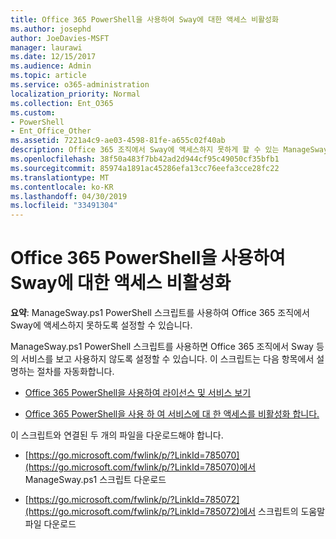 ```yaml
---
title: Office 365 PowerShell을 사용하여 Sway에 대한 액세스 비활성화
ms.author: josephd
author: JoeDavies-MSFT
manager: laurawi
ms.date: 12/15/2017
ms.audience: Admin
ms.topic: article
ms.service: o365-administration
localization_priority: Normal
ms.collection: Ent_O365
ms.custom:
- PowerShell
- Ent_Office_Other
ms.assetid: 7221a4c9-ae03-4598-81fe-a655c02f40ab
description: Office 365 조직에서 Sway에 액세스하지 못하게 할 수 있는 ManageSway.ps1 PowerShell 스크립트를 다운로드할 수 있는 위치를 알아봅니다.
ms.openlocfilehash: 38f50a483f7bb42ad2d944cf95c49050cf35bfb1
ms.sourcegitcommit: 85974a1891ac45286efa13cc76eefa3cce28fc22
ms.translationtype: MT
ms.contentlocale: ko-KR
ms.lasthandoff: 04/30/2019
ms.locfileid: "33491304"
---
```

# <a name="disable-access-to-sway-with-office-365-powershell"></a>Office 365 PowerShell을 사용하여 Sway에 대한 액세스 비활성화

**요약**: ManageSway.ps1 PowerShell 스크립트를 사용하여 Office 365 조직에서 Sway에 액세스하지 못하도록 설정할 수 있습니다.
  
ManageSway.ps1 PowerShell 스크립트를 사용하면 Office 365 조직에서 Sway 등의 서비스를 보고 사용하지 않도록 설정할 수 있습니다. 이 스크립트는 다음 항목에서 설명하는 절차를 자동화합니다.
  
- [Office 365 PowerShell을 사용하여 라이선스 및 서비스 보기](view-licenses-and-services-with-office-365-powershell.md)
    
- [Office 365 PowerShell을 사용 하 여 서비스에 대 한 액세스를 비활성화 합니다.](disable-access-to-services-with-office-365-powershell.md)
    
이 스크립트와 연결된 두 개의 파일을 다운로드해야 합니다.
  
- [https://go.microsoft.com/fwlink/p/?LinkId=785070](https://go.microsoft.com/fwlink/p/?LinkId=785070)에서 ManageSway.ps1 스크립트 다운로드
    
- [https://go.microsoft.com/fwlink/p/?LinkId=785072](https://go.microsoft.com/fwlink/p/?LinkId=785072)에서 스크립트의 도움말 파일 다운로드
    

